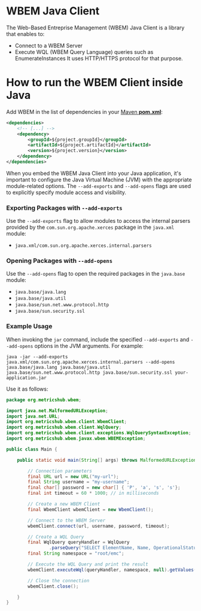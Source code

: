 # WBEM Java Client

The Web-Based Entreprise Management (WBEM) Java Client is a library that enables to:
* Connect to a WBEM Server
* Execute WQL (WBEM Query Language) queries such as EnumerateInstances
It uses HTTP/HTTPS protocol for that purpose.

# How to run the WBEM Client inside Java

Add WBEM in the list of dependencies in your [Maven **pom.xml**](https://maven.apache.org/pom.html):

```xml
<dependencies>
	<!-- [...] -->
	<dependency>
		<groupId>${project.groupId}</groupId>
		<artifactId>${project.artifactId}</artifactId>
		<version>${project.version}</version>
	</dependency>
</dependencies>
```

When you embed the WBEM Java Client into your Java application, it's important to configure the Java Virtual Machine (JVM) with the appropriate module-related options. The `--add-exports` and `--add-opens` flags are used to explicitly specify module access and visibility.

### Exporting Packages with `--add-exports`

Use the  `--add-exports` flag to allow modules to access the internal parsers provided by the `com.sun.org.apache.xerces` package in the `java.xml` module:

- `java.xml/com.sun.org.apache.xerces.internal.parsers`


### Opening Packages with `--add-opens`

Use the `--add-opens` flag to open the required packages in the `java.base` module:

- `java.base/java.lang`
- `java.base/java.util`
- `java.base/sun.net.www.protocol.http`
- `java.base/sun.security.ssl`


### Example Usage

When invoking the `jar` command, include the specified `--add-exports` and `--add-opens` options in the JVM arguments. For example:

```shell
java -jar --add-exports java.xml/com.sun.org.apache.xerces.internal.parsers --add-opens java.base/java.lang java.base/java.util java.base/sun.net.www.protocol.http java.base/sun.security.ssl your-application.jar
```

Use it as follows:
```Java
package org.metricshub.wbem;

import java.net.MalformedURLException;
import java.net.URL;
import org.metricshub.wbem.client.WbemClient;
import org.metricshub.wbem.client.WqlQuery;
import org.metricshub.wbem.client.exceptions.WqlQuerySyntaxException;
import org.metricshub.wbem.javax.wbem.WBEMException;

public class Main {

	public static void main(String[] args) throws MalformedURLException, WBEMException, WqlQuerySyntaxException {

		// Connection parameters
		final URL url = new URL("my-url");
		final String username = "my-username";
		final char[] password = new char[] { 'P', 'a', 's', 's'};
		final int timeout = 60 * 1000; // in milliseconds

		// Create a new WBEM Client
		final WbemClient wbemClient = new WbemClient();

		// Connect to the WBEM Server
		wbemClient.connect(url, username, password, timeout);

		// Create a WQL Query
		final WqlQuery queryHandler = WqlQuery
				.parseQuery("SELECT ElementName, Name, OperationalStatus from EMC_StorageSystem");
		final String namespace = "root/emc";

		// Execute the WQL Query and print the result
		wbemClient.executeWql(queryHandler, namespace, null).getValues().forEach(System.out::println);

		// Close the connection
		wbemClient.close();

	}
}

```